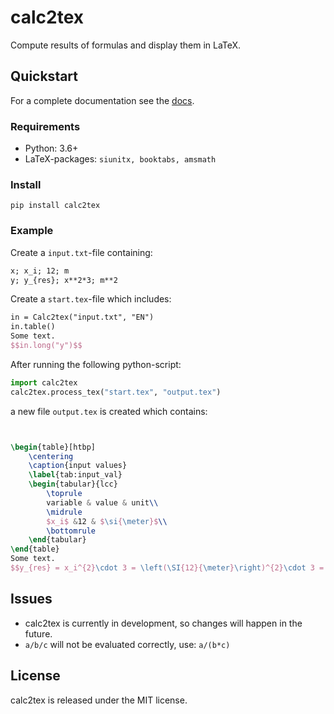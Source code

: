 # calc2tex

Compute results of formulas and display them in LaTeX.

## Quickstart

For a complete documentation see the [docs](https://github.com/stbech/calc2tex/).

### Requirements

* Python: 3.6+
* LaTeX-packages: `siunitx, booktabs, amsmath`

### Install

```none
pip install calc2tex
```

### Example

Create a `input.txt`-file containing:

```txt
x; x_i; 12; m
y; y_{res}; x**2*3; m**2
```

Create a `start.tex`-file which includes:

```latex
in = Calc2tex("input.txt", "EN")
in.table()
Some text.
$$in.long("y")$$
```

After running the following python-script:

```python
import calc2tex
calc2tex.process_tex("start.tex", "output.tex")
```

a new file `output.tex` is created which contains:

```latex


\begin{table}[htbp]
    \centering
    \caption{input values}
    \label{tab:input_val}
    \begin{tabular}{lcc}
        \toprule
        variable & value & unit\\
        \midrule
        $x_i$ &12 & $\si{\meter}$\\
        \bottomrule
    \end{tabular}
\end{table}
Some text.
$$y_{res} = x_i^{2}\cdot 3 = \left(\SI{12}{\meter}\right)^{2}\cdot 3 = \SI{432}{\meter\tothe{2}}$$
```

## Issues

* calc2tex is currently in development, so changes will happen in the future.
* `a/b/c` will not be evaluated correctly, use: `a/(b*c)`

## License

calc2tex is released under the MIT license.
